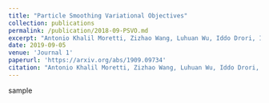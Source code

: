 ```yaml
---
title: "Particle Smoothing Variational Objectives"
collection: publications
permalink: /publication/2018-09-PSVO.md
excerpt: "Antonio Khalil Moretti, Zizhao Wang, Luhuan Wu, Iddo Drori, Itsik Pe&apos;er.<br/>In submission to AAAI 2020<br/><a href="https://arxiv.org/abs/1909.09734">arxiv</a>/<a href="https://github.com/amoretti86/PSVO">code</a><br/><img src='/images/500x300.png'>"
date: 2019-09-05
venue: 'Journal 1'
paperurl: 'https://arxiv.org/abs/1909.09734'
citation: "Antonio Khalil Moretti, Zizhao Wang, Luhuan Wu, Iddo Drori, Itsik Pe&apos;er."
---
```

sample